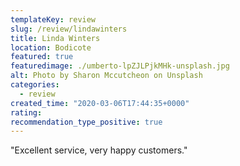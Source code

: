 ```yaml
---
templateKey: review
slug: /review/lindawinters
title: Linda Winters
location: Bodicote
featured: true
featuredimage: ./umberto-lpZJLPjkMHk-unsplash.jpg
alt: Photo by Sharon Mccutcheon on Unsplash
categories:
  - review
created_time: "2020-03-06T17:44:35+0000"
rating: 
recommendation_type_positive: true
---
```

"Excellent service, very happy customers."